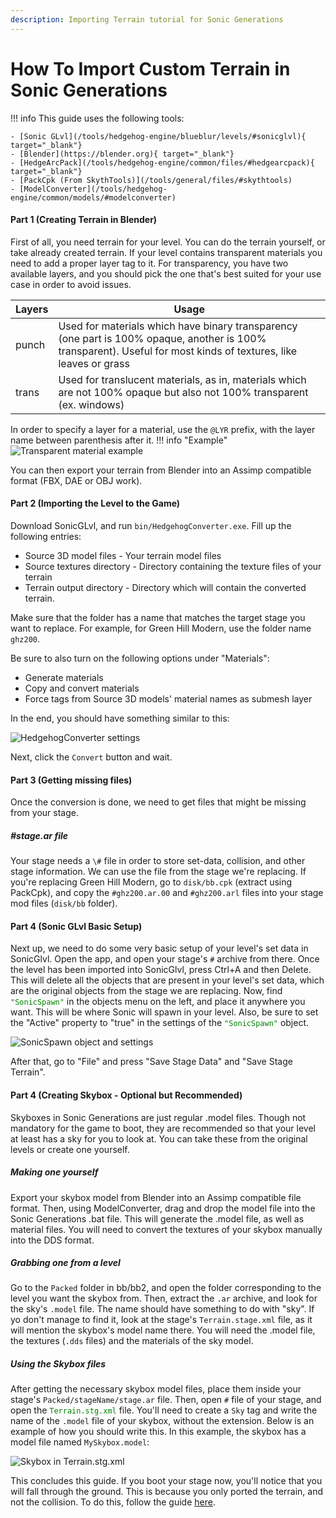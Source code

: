 ```yaml
---
description: Importing Terrain tutorial for Sonic Generations
---
```

# How To Import Custom Terrain in Sonic Generations
!!! info
    This guide uses the following tools:

    - [Sonic GLvl](/tools/hedgehog-engine/blueblur/levels/#sonicglvl){ target="_blank"}
	- [Blender](https://blender.org){ target="_blank"}
	- [HedgeArcPack](/tools/hedgehog-engine/common/files/#hedgearcpack){ target="_blank"}
    - [PackCpk (From SkythTools)](/tools/general/files/#skythtools)
    - [ModelConverter](/tools/hedgehog-engine/common/models/#modelconverter)
    
#### Part 1 (Creating Terrain in Blender)
First of all, you need terrain for your level. You can do the terrain yourself, or take already created terrain.
If your level contains transparent materials you need to add a proper layer tag to it. For transparency, you have two available layers, and you should pick the one that's best suited for your use case in order to avoid issues.

Layers | Usage
------ |-------
punch  | Used for materials which have binary transparency (one part is 100% opaque, another is 100% transparent). Useful for most kinds of textures, like leaves or grass
trans  | Used for translucent materials, as in, materials which are not 100% opaque but also not 100% transparent (ex. windows)

In order to specify a layer for a material, use the `@LYR` prefix, with the layer name between parenthesis after it.
!!! info "Example"
    ![Transparent material example](assets/importing-terrain/transparent_material_example.png)

You can then export your terrain from Blender into an Assimp compatible format (FBX, DAE or OBJ work).

#### Part 2 (Importing the Level to the Game)
Download SonicGLvl, and run `bin/HedgehogConverter.exe`. Fill up the following entries:

- Source 3D model files - Your terrain model files
- Source textures directory - Directory containing the texture files of your terrain
- Terrain output directory - Directory which will contain the converted terrain.

Make sure that the folder has a name that matches the target stage you want to replace. For example, for Green Hill Modern, use the folder name `ghz200`.

Be sure to also turn on the following options under "Materials":

- Generate materials
- Copy and convert materials
- Force tags from Source 3D models' material names as submesh layer

In the end, you should have something similar to this:

![HedgehogConverter settings](assets/importing-terrain/hedgehog_converter_window.png)

Next, click the `Convert` button and wait.

#### Part 3 (Getting missing files)
Once the conversion is done, we need to get files that might be missing from your stage.

##### \#stage.ar file
Your stage needs a `\#` file in order to store set-data, collision, and other stage information. We can use the file from the stage we're replacing. If you're replacing Green Hill Modern, go to `disk/bb.cpk` (extract using PackCpk), and copy the `#ghz200.ar.00` and `#ghz200.arl` files into your stage mod files (`disk/bb` folder).

#### Part 4 (Sonic GLvl Basic Setup)

Next up, we need to do some very basic setup of your level's set data in SonicGlvl. Open the app, and open your stage's `#` archive from there. Once the level has been imported into SonicGlvl, press Ctrl+A and then Delete. This will delete all the objects that are present in your level's set data, which are the original objects from the stage we are replacing. Now, find <code style="color: green;">"SonicSpawn"</code> in the objects menu on the left, and place it anywhere you want. This will be where Sonic will spawn in your level. Also, be sure to set the "Active" property to "true" in the settings of the <code style="color: green;">"SonicSpawn"</code> object. 

![SonicSpawn object and settings](assets/importing-terrain/sonicspawn_glvl.png)

After that, go to "File" and press "Save Stage Data" and "Save Stage Terrain".

#### Part 4 (Creating Skybox - Optional but Recommended)

Skyboxes in Sonic Generations are just regular .model files. Though not mandatory for the game to boot, they are recommended so that your level at least has a sky for you to look at. You can take these from the original levels or create one yourself.

##### Making one yourself
Export your skybox model from Blender into an Assimp compatible file format. Then, using ModelConverter, drag and drop the model file into the Sonic Generations .bat file. This will generate the .model file, as well as material files. You will need to convert the textures of your skybox manually into the DDS format.

##### Grabbing one from a level
Go to the `Packed` folder in bb/bb2, and open the folder corresponding to the level you want the skybox from. Then, extract the `.ar` archive, and look for the sky's `.model` file. The name should have something to do with "sky". If yo don't manage to find it, look at the stage's `Terrain.stage.xml` file, as it will mention the skybox's model name there. You will need the .model file, the textures (`.dds` files) and the materials of the sky model.

##### Using the Skybox files
After getting the necessary skybox model files, place them inside your stage's `Packed/stageName/stage.ar` file. Then, open `#` file of your stage, and open the <code style="color: green;">Terrain.stg.xml</code> file. You'll need to create a `Sky` tag and write the name of the `.model` file of your skybox, without the extension. Below is an example of how you should write this. In this example, the skybox has a model file named `MySkybox.model`:

![Skybox in Terrain.stg.xml](assets/importing-terrain/skybox_model.png)

This concludes this guide. If you boot your stage now, you'll notice that you will fall through the ground. This is because you only ported the terrain, and not the collision. To do this, follow the guide [here](/guides/hedgehog-engine/blueblur/levels/importing-collision).